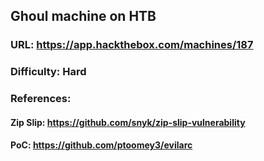 ## Ghoul machine on HTB
### URL: https://app.hackthebox.com/machines/187
### Difficulty: Hard

### References: 
#### Zip Slip: https://github.com/snyk/zip-slip-vulnerability
#### PoC: https://github.com/ptoomey3/evilarc

